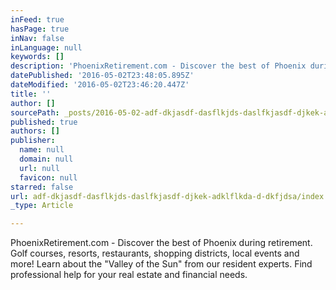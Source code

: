 ```yaml
---
inFeed: true
hasPage: true
inNav: false
inLanguage: null
keywords: []
description: 'PhoenixRetirement.com - Discover the best of Phoenix during retirement. Golf courses, resorts, restaurants, shopping districts, local events and more! Learn about the "Valley of the Sun" from our resident experts. Find professional help for your real estate and financial needs. '
datePublished: '2016-05-02T23:48:05.895Z'
dateModified: '2016-05-02T23:46:20.447Z'
title: ''
author: []
sourcePath: _posts/2016-05-02-adf-dkjasdf-dasflkjds-daslfkjasdf-djkek-adklflkda-d-dkfjdsa.md
published: true
authors: []
publisher:
  name: null
  domain: null
  url: null
  favicon: null
starred: false
url: adf-dkjasdf-dasflkjds-daslfkjasdf-djkek-adklflkda-d-dkfjdsa/index.html
_type: Article

---
```

PhoenixRetirement.com - Discover the best of Phoenix during retirement. Golf courses, resorts, restaurants, shopping districts, local events and more! Learn about the "Valley of the Sun" from our resident experts. Find professional help for your real estate and financial needs.